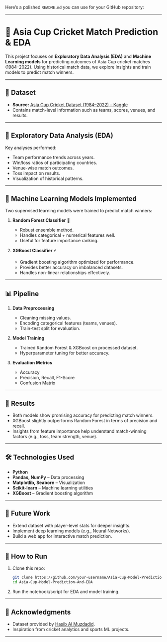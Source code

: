 Here’s a polished `README.md` you can use for your GitHub repository:

---

# 🏏 Asia Cup Cricket Match Prediction & EDA

This project focuses on **Exploratory Data Analysis (EDA)** and **Machine Learning models** for predicting outcomes of Asia Cup cricket matches (1984–2022). Using historical match data, we explore insights and train models to predict match winners.

---

## 📂 Dataset

* **Source:** [Asia Cup Cricket Dataset (1984–2022) – Kaggle](https://www.kaggle.com/datasets/hasibalmuzdadid/asia-cup-cricket-1984-to-2022/data)
* Contains match-level information such as teams, scores, venues, and results.

---

## 🔎 Exploratory Data Analysis (EDA)

Key analyses performed:

* Team performance trends across years.
* Win/loss ratios of participating countries.
* Venue-wise match outcomes.
* Toss impact on results.
* Visualization of historical patterns.

---

## 🤖 Machine Learning Models Implemented

Two supervised learning models were trained to predict match winners:

1. **Random Forest Classifier** 🌲

   * Robust ensemble method.
   * Handles categorical + numerical features well.
   * Useful for feature importance ranking.

2. **XGBoost Classifier** ⚡

   * Gradient boosting algorithm optimized for performance.
   * Provides better accuracy on imbalanced datasets.
   * Handles non-linear relationships effectively.

---

## 📊 Pipeline

1. **Data Preprocessing**

   * Cleaning missing values.
   * Encoding categorical features (teams, venues).
   * Train-test split for evaluation.

2. **Model Training**

   * Trained Random Forest & XGBoost on processed dataset.
   * Hyperparameter tuning for better accuracy.

3. **Evaluation Metrics**

   * Accuracy
   * Precision, Recall, F1-Score
   * Confusion Matrix

---

## 🚀 Results

* Both models show promising accuracy for predicting match winners.
* XGBoost slightly outperforms Random Forest in terms of precision and recall.
* Insights from feature importance help understand match-winning factors (e.g., toss, team strength, venue).

---

## 🛠️ Technologies Used

* **Python**
* **Pandas, NumPy** – Data processing
* **Matplotlib, Seaborn** – Visualization
* **Scikit-learn** – Machine learning utilities
* **XGBoost** – Gradient boosting algorithm

---

## 📌 Future Work

* Extend dataset with player-level stats for deeper insights.
* Implement deep learning models (e.g., Neural Networks).
* Build a web app for interactive match prediction.

---

## 📜 How to Run

1. Clone this repo:

   ```bash
   git clone https://github.com/your-username/Asia-Cup-Model-Prediction-And-EDA.git
   cd Asia-Cup-Model-Prediction-And-EDA
   ```

2. Run the notebook/script for EDA and model training.

---

## 🙌 Acknowledgments

* Dataset provided by [Hasib Al Muzdadid](https://www.kaggle.com/datasets/hasibalmuzdadid/asia-cup-cricket-1984-to-2022).
* Inspiration from cricket analytics and sports ML projects.

---
